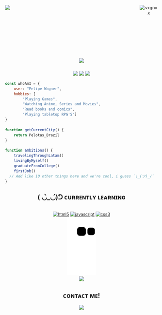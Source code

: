 <header>
  <a href="#"><img align="right" width="12%" src="https://komarev.com/ghpvc/?username=vxgnxx&label=Visitors&color=7f3ace&style=for-the-badge" alt="vxgnxx"/></a>
  <a href="#"><img align="left" width="30%" src="https://spotify-github-profile.vercel.app/api/view?uid=22xn5kvdb3t4uqq23v5s3anci&cover_image=true&theme=natemoo-re&bar_color=7f3ace&bar_color_cover=false"/></a>
</header>

<br><br><br><br>

<main>
  <div align="center">
    <h1><a href="#"><img src="https://readme-typing-svg.herokuapp.com?color=7F3ACE&center=true&vCenter=true&lines=%CA%8F%E1%B4%8F%E1%B4%8F%2C+%C9%AA%E2%80%99%E1%B4%8D+%E1%B4%A1%E1%B4%80%C9%A2%C9%B4%E1%B4%87%CA%80+%E0%A7%BB(+%E2%80%A2%CC%80+%E1%97%9C+%E2%80%A2%CC%81+%E0%A7%BB)"/></a></h1>
    <a href="#"><img height="150em" src="https://github-readme-stats.vercel.app/api?username=vxgnxx&show_icons=true&theme=midnight-purple&include_all_commits=true&count_private=true&hide_border=true"/></a>
    <a href="#"><img height="150em" src="https://github-readme-stats.vercel.app/api/top-langs/?username=vxgnxx&layout=compact&langs_count=7&theme=midnight-purple&hide_border=true"/></a>
    <a href="#"><img height="175em" src="https://github-readme-streak-stats.herokuapp.com?user=Vxgnxx&theme=midnight-purple&hide_border=true&date_format=j%20M%5B%20Y%5D"/></a>
  </div>

  ```javascript
  const whoAmI = {
      user: "Felipe Wagner",
      hobbies: [
          "Playing Games",
          "Watching Anime, Series and Movies",
          "Read books and comics",
          "Playing tabletop RPG'S"]
  }
    
  function getCurrentCity() {
      return Pelotas_Brazil
  }
    
  function ambitions() {
      travelingThroughLatam()
      livingByMyself()
      graduateFromCollege()
      firstJob()
    // Add like 10 other things here and we're cool, i guess ¯\_(ツ)_/¯
  } 
  ```
  <div align="center">
    <h2>( ◡̀_◡́)ᕤ ᴄᴜʀʀᴇɴᴛʟʏ ʟᴇᴀʀɴɪɴɢ</h2>
    <br>
    <a href="#"><img alt="html5" height="40" width="53.3" src="https://camo.githubusercontent.com/d458b55282fc167f5a189b35e54f966acdd5100d9331d90bea6416f2805e7f95/68747470733a2f2f63646e2e6a7364656c6976722e6e65742f67682f64657669636f6e732f64657669636f6e2f69636f6e732f68746d6c352f68746d6c352d706c61696e2e737667"/></a>
    <a href="#"><img alt="javascript" height="40" width="53.3" src="https://camo.githubusercontent.com/528e232c728b497080cbf31d2a7e797caa81e402ff81643f79b2c2c395a29f17/68747470733a2f2f63646e2e6a7364656c6976722e6e65742f67682f64657669636f6e732f64657669636f6e2f69636f6e732f6a6176617363726970742f6a6176617363726970742d706c61696e2e737667"/></a>
    <a href="#"><img alt="css3" height="40" width="53.3" src="https://camo.githubusercontent.com/ad8fbf7f75f04b296b72beb893acf572b364e69ec35ea41a68a29507f5b1cd1b/68747470733a2f2f63646e2e6a7364656c6976722e6e65742f67682f64657669636f6e732f64657669636f6e2f69636f6e732f637373332f637373332d706c61696e2e737667"/></a>
    <br>
    <img src="https://github.com/vxgnxx/vxgnxx/blob/output/github-contribution-grid-snake.svg"/>
    <br>
    <a href="#"><img src="https://activity-graph.herokuapp.com/graph?username=vxgnxx&bg_color=0a0c10&color=f0f3f6&line=7f3ace&point=f0f3f6&area=false&hide_border=true"/></a>
  </div>

  <div align="center">
    <h2>ᴄᴏɴᴛᴀᴄᴛ ᴍᴇ!</h2>
    <a href="https://linktr.ee/vxgnxx" target="_blank"><img src="https://img.shields.io/badge/linktree-000000?style=for-the-badge&logo=linktree&logoColor=white"></a>
  </div>
</main>

